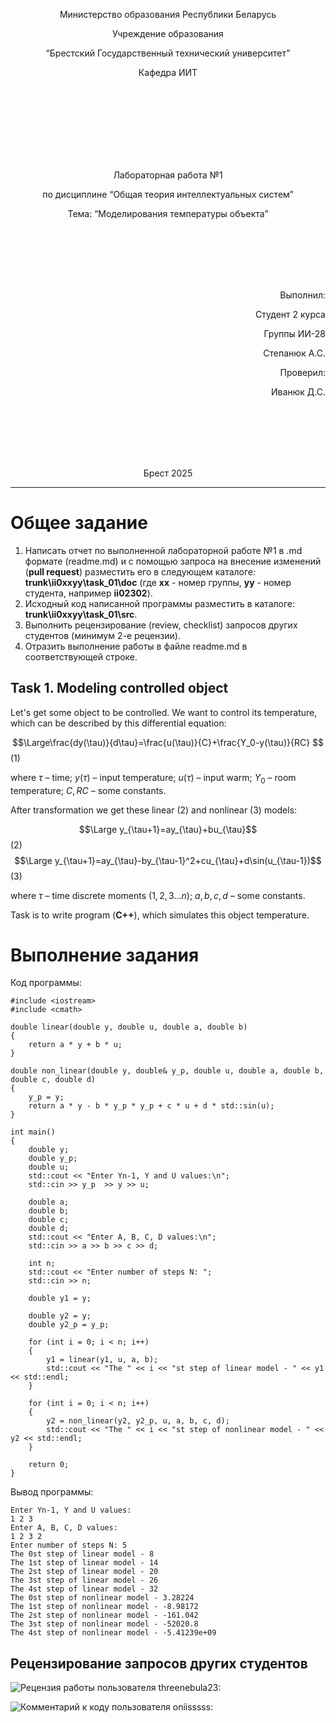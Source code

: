 <p align="center"> Министерство образования Республики Беларусь</p>
<p align="center">Учреждение образования</p>
<p align="center">“Брестский Государственный технический университет”</p>
<p align="center">Кафедра ИИТ</p>
<br><br><br><br><br><br><br>
<p align="center">Лабораторная работа №1</p>
<p align="center">по дисциплине “Общая теория интеллектуальных систем”</p>
<p align="center">Тема: “Моделирования температуры объекта”</p>
<br><br><br><br><br>
<p align="right">Выполнил:</p>
<p align="right">Студент 2 курса</p>
<p align="right">Группы ИИ-28</p>
<p align="right">Степанюк А.С.</p>
<p align="right">Проверил:</p>
<p align="right">Иванюк Д.С.</p>
<br><br><br><br><br>
<p align="center">Брест 2025</p>

<hr>

# Общее задание #
1. Написать отчет по выполненной лабораторной работе №1 в .md формате (readme.md) и с помощью запроса на внесение изменений (**pull request**) разместить его в следующем каталоге: **trunk\ii0xxyy\task_01\doc** (где **xx** - номер группы, **yy** - номер студента, например **ii02302**).
2. Исходный код написанной программы разместить в каталоге: **trunk\ii0xxyy\task_01\src**.
3. Выполнить рецензирование (review, checklist) запросов других студентов (минимум 2-е рецензии).
4. Отразить выполнение работы в файле readme.md в соответствующей строке.

## Task 1. Modeling controlled object ##
Let's get some object to be controlled. We want to control its temperature, which can be described by this differential equation:

$$\Large\frac{dy(\tau)}{d\tau}=\frac{u(\tau)}{C}+\frac{Y_0-y(\tau)}{RC} $$ (1)

where $\tau$ – time; $y(\tau)$ – input temperature; $u(\tau)$ – input warm; $Y_0$ – room temperature; $C,RC$ – some constants.

After transformation we get these linear (2) and nonlinear (3) models:

$$\Large y_{\tau+1}=ay_{\tau}+bu_{\tau}$$ (2)
$$\Large y_{\tau+1}=ay_{\tau}-by_{\tau-1}^2+cu_{\tau}+d\sin(u_{\tau-1})$$ (3)

where $\tau$ – time discrete moments ($1,2,3{\dots}n$); $a,b,c,d$ – some constants.

Task is to write program (**С++**), which simulates this object temperature.

# Выполнение задания #
Код программы:
```
#include <iostream>
#include <cmath>

double linear(double y, double u, double a, double b)
{
    return a * y + b * u;
}

double non_linear(double y, double& y_p, double u, double a, double b, double c, double d)
{
    y_p = y;
    return a * y - b * y_p * y_p + c * u + d * std::sin(u);
}

int main()
{
    double y;
    double y_p;
    double u;
    std::cout << "Enter Yn-1, Y and U values:\n";
    std::cin >> y_p  >> y >> u;
    
    double a;
    double b;
    double c;
    double d;
    std::cout << "Enter A, B, C, D values:\n";
    std::cin >> a >> b >> c >> d;

    int n;
    std::cout << "Enter number of steps N: ";
    std::cin >> n;

    double y1 = y;
    
    double y2 = y;
    double y2_p = y_p;

    for (int i = 0; i < n; i++)
    {
        y1 = linear(y1, u, a, b);
        std::cout << "The " << i << "st step of linear model - " << y1 << std::endl;
    }

    for (int i = 0; i < n; i++)
    {
        y2 = non_linear(y2, y2_p, u, a, b, c, d);
        std::cout << "The " << i << "st step of nonlinear model - " << y2 << std::endl;
    }

    return 0;
}
```
Вывод программы:
```
Enter Yn-1, Y and U values:
1 2 3
Enter A, B, C, D values:
1 2 3 2
Enter number of steps N: 5
The 0st step of linear model - 8
The 1st step of linear model - 14
The 2st step of linear model - 20
The 3st step of linear model - 26
The 4st step of linear model - 32
The 0st step of nonlinear model - 3.28224
The 1st step of nonlinear model - -8.98172
The 2st step of nonlinear model - -161.042
The 3st step of nonlinear model - -52020.8
The 4st step of nonlinear model - -5.41239e+09
```
## Рецензирование запросов других студентов ##
![Рецензия работы пользователя threenebula23:](https://i.ibb.co/mF8Trkgx/img1.png)

![Комментарий к коду пользователя oniisssss:](https://i.ibb.co/pvTVwcQ6/img2.png)
